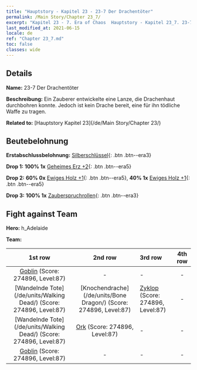 ```yaml
---
title: "Hauptstory - Kapitel 23 - 23-7 Der Drachentöter"
permalink: /Main Story/Chapter 23_7/
excerpt: "Kapitel 23 - 7. Era of Chaos  Hauptstory - Kapitel 23_7. 23-7 Der Drachentöter"
last_modified_at: 2021-06-15
locale: de
ref: "Chapter 23_7.md"
toc: false
classes: wide
---
```


## Details

 **Name:** 23-7 Der Drachentöter

 **Beschreibung:** Ein Zauberer entwickelte eine Lanze, die Drachenhaut durchbohren konnte. Jedoch ist kein Drache bereit, eine für ihn tödliche Waffe zu tragen.

 **Related to:** [Hauptstory Kapitel 23](/de/Main Story/Chapter 23/)

## Beutebelohnung

 **Erstabschlussbelohnung:** [Silberschlüssel](/ItemsDE/con_693/){: .btn .btn--era3}

 **Drop 1:** **100% 1x** [Geheimes Erz +2](/ItemsDE/mat_75/){: .btn .btn--era5}

 **Drop 2:** **60% 0x** [Ewiges Holz +1](/ItemsDE/mat_69/){: .btn .btn--era5}, **40% 1x** [Ewiges Holz +1](/ItemsDE/mat_69/){: .btn .btn--era5}

 **Drop 3:** **100% 1x** [Zauberspruchrollen](/ItemsDE/con_694/){: .btn .btn--era3}


## Fight against Team
 **Hero:** h_Adelaide

 **Team:**


  | 1st row | 2nd row | 3rd row | 4th row |
  |:----:|:----:|:----|:----:|
  | [Goblin](/de/units/Goblin/) (Score: 274896, Level:87)  | - | - | - |
  | [Wandelnde Tote](/de/units/Walking Dead/) (Score: 274896, Level:87)  | [Knochendrache](/de/units/Bone Dragon/) (Score: 274896, Level:87)  | [Zyklop](/de/units/Cyclops/) (Score: 274896, Level:87)  | - |
  | [Wandelnde Tote](/de/units/Walking Dead/) (Score: 274896, Level:87)  | [Ork](/de/units/Orc/) (Score: 274896, Level:87)  | - | - |
  | [Goblin](/de/units/Goblin/) (Score: 274896, Level:87)  | - | - | - |


